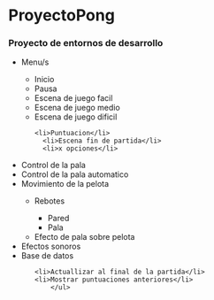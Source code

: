 <h1>ProyectoPong</h1>
<h3>Proyecto de entornos de desarrollo</h3>
<ul>
  <li>Menu/s</li>
  <ul>
    <li>Inicio</li>
    <li>Pausa</li>
	<li>Escena de juego facil</li>
	  <li>Escena de juego medio</li>
	  <li>Escena de juego dificil</li>
	  
  	<li>Puntuacion</li>
	  <li>Escena fin de partida</li>
	  <li>x opciones</li>
  </ul>
  <li>Control de la pala</li>
  <li>Control de la pala automatico</li>
  <li>Movimiento de la pelota</li>
  <ul>
    <li>Rebotes</li>
    <ul>
    <li>Pared</li>
    <li>Pala</li>  
    </ul>
    <li>Efecto de pala sobre pelota</li>
  </ul>
  <li>Efectos sonoros</li>
<li>Base de datos</li>
	<ul>
		
	<li>Actuallizar al final de la partida</li>
	<li>Mostrar puntuaciones anteriores</li>
		</ul>
</ul>


	
		
		
		





